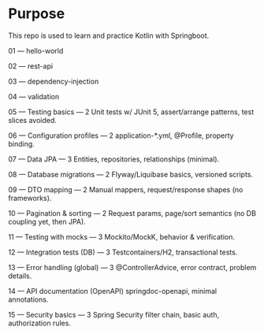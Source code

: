# Purpose
This repo is used to learn and practice Kotlin with Springboot. 

01 — hello-world

02 — rest-api

03 — dependency-injection

04 — validation 

05 — Testing basics — 2
Unit tests w/ JUnit 5, assert/arrange patterns, test slices avoided.

06 — Configuration profiles — 2
application-*.yml, @Profile, property binding.

07 — Data JPA — 3
Entities, repositories, relationships (minimal).

08 — Database migrations — 2
Flyway/Liquibase basics, versioned scripts.

09 — DTO mapping — 2
Manual mappers, request/response shapes (no frameworks).

10 — Pagination & sorting — 2
Request params, page/sort semantics (no DB coupling yet, then JPA).

11 — Testing with mocks — 3
Mockito/MockK, behavior & verification.

12 — Integration tests (DB) — 3
Testcontainers/H2, transactional tests.

13 — Error handling (global) — 3
@ControllerAdvice, error contract, problem details.

14 — API documentation (OpenAPI) 
springdoc-openapi, minimal annotations.


15 — Security basics — 3
Spring Security filter chain, basic auth, authorization rules.

